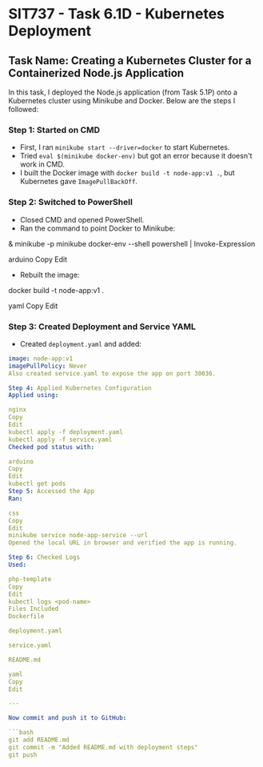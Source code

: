 # SIT737 - Task 6.1D - Kubernetes Deployment

## Task Name: Creating a Kubernetes Cluster for a Containerized Node.js Application

In this task, I deployed the Node.js application (from Task 5.1P) onto a Kubernetes cluster using Minikube and Docker. Below are the steps I followed:

### Step 1: Started on CMD

- First, I ran `minikube start --driver=docker` to start Kubernetes.
- Tried `eval $(minikube docker-env)` but got an error because it doesn't work in CMD.
- I built the Docker image with `docker build -t node-app:v1 .`, but Kubernetes gave `ImagePullBackOff`.

### Step 2: Switched to PowerShell

- Closed CMD and opened PowerShell.
- Ran the command to point Docker to Minikube:

& minikube -p minikube docker-env --shell powershell | Invoke-Expression

arduino
Copy
Edit

- Rebuilt the image:

docker build -t node-app:v1 .

yaml
Copy
Edit

### Step 3: Created Deployment and Service YAML

- Created `deployment.yaml` and added:

```yaml
image: node-app:v1
imagePullPolicy: Never
Also created service.yaml to expose the app on port 30036.

Step 4: Applied Kubernetes Configuration
Applied using:

nginx
Copy
Edit
kubectl apply -f deployment.yaml
kubectl apply -f service.yaml
Checked pod status with:

arduino
Copy
Edit
kubectl get pods
Step 5: Accessed the App
Ran:

css
Copy
Edit
minikube service node-app-service --url
Opened the local URL in browser and verified the app is running.

Step 6: Checked Logs
Used:

php-template
Copy
Edit
kubectl logs <pod-name>
Files Included
Dockerfile

deployment.yaml

service.yaml

README.md

yaml
Copy
Edit

---

Now commit and push it to GitHub:

```bash
git add README.md
git commit -m "Added README.md with deployment steps"
git push

